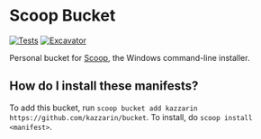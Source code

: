 # Scoop Bucket

[![Tests](https://github.com/kazzarin/bucket/actions/workflows/ci.yml/badge.svg)](https://github.com/kazzarin/bucket/actions/workflows/ci.yml) [![Excavator](https://github.com/kazzarin/bucket/actions/workflows/excavator.yml/badge.svg)](https://github.com/kazzarin/bucket/actions/workflows/excavator.yml)

Personal bucket for [Scoop](https://scoop.sh), the Windows command-line installer.

How do I install these manifests?
---------------------------------

To add this bucket, run `scoop bucket add kazzarin https://github.com/kazzarin/bucket`. To install, do `scoop install <manifest>`.
